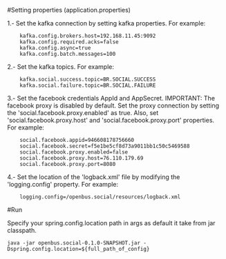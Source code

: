 #Setting properties (application.properties)

1.- Set the kafka connection by setting kafka properties. For example:
```shell
    kafka.config.brokers.host=192.168.11.45:9092
    kafka.config.required.acks=false
    kafka.config.async=true
    kafka.config.batch.messages=100
```

2.- Set the kafka topics. For example:
```shell
    kafka.social.success.topic=BR.SOCIAL.SUCCESS
    kafka.social.failure.topic=BR.SOCIAL.FAILURE
```

3.- Set the facebook credentials AppId and AppSecret.
    IMPORTANT: The facebook proxy is disabled by default. Set the proxy connection by setting the 'social.facebook.proxy.enabled' as true. Also,
    set 'social.facebook.proxy.host' and 'social.facebook.proxy.port' properties. For example:

```shell
    social.facebook.appid=946608178756660
    social.facebook.secret=f5e1be5cf8d73a9011bb1c50c5469588
    social.facebook.proxy.enabled=false
    social.facebook.proxy.host=76.110.179.69
    social.facebook.proxy.port=8080
```

4.- Set the location of the 'logback.xml' file by modifying the 'logging.config' property. For example:
```shell
    logging.config=/openbus.social/resources/logback.xml
```

#Run

Specify your spring.config.location path in args as default it take from jar classpath.

```shell
java -jar openbus.social-0.1.0-SNAPSHOT.jar -Dspring.config.location=${full_path_of_config}
```